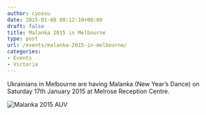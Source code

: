 ```yaml
---
author: cyoasu
date: 2015-01-08 08:12:10+00:00
draft: false
title: Malanka 2015 in Melbourne
type: post
url: /events/malanka-2015-in-melbourne/
categories:
- Events
- Victoria
---
```


Ukrainians in Melbourne are having Malanka (New Year’s Dance) on Saturday 17th January 2015 at Melrose Reception Centre.

![Malanka 2015 AUV](http://www.ozeukes.com/wp-content/uploads/2015/01/Malanka-2015-AUV.jpg)



